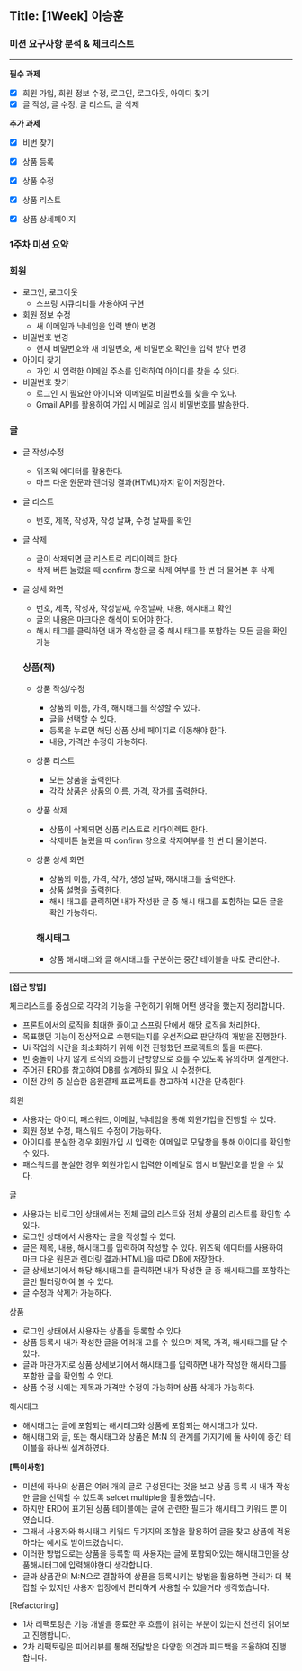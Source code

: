## Title: [1Week] 이승훈

### 미션 요구사항 분석 & 체크리스트

---
**필수 과제**

- [x]  회원 가입, 회원 정보 수정, 로그인, 로그아웃, 아이디 찾기
- [x]  글 작성, 글 수정, 글 리스트, 글 삭제

**추가 과제**

- [x]  비번 찾기
- [x]  상품 등록
- [x]  상품 수정
- [x]  상품 리스트
- [x]  상품 상세페이지


### 1주차 미션 요약
### 회원

- 로그인, 로그아웃
  - 스프링 시큐리티를 사용하여 구현
- 회원 정보 수정
  - 새 이메일과 닉네임을 입력 받아 변경
- 비밀번호 변경
  - 현재 비밀번호와 새 비밀번호, 새 비밀번호 확인을 입력 받아 변경
- 아이디 찾기
  - 가입 시 입력한 이메일 주소를 입력하여 아이디를 찾을 수 있다.
- 비밀번호 찾기
  - 로그인 시 필요한 아이디와 이메일로 비밀번호를 찾을 수 있다.
  - Gmail API를 활용하여 가입 시 메일로 임시 비밀번호를 발송한다.

### 글

- 글 작성/수정
  - 위즈윅 에디터를 활용한다.
  - 마크 다운 원문과 렌더링 결과(HTML)까지 같이 저장한다.
- 글 리스트
  - 번호, 제목, 작성자, 작성 날짜, 수정 날짜를 확인
- 글 삭제
  - 글이 삭제되면 글 리스트로 리다이렉트 한다.
  - 삭제 버튼 눌렀을 때 confirm 창으로 삭제 여부를 한 번 더 물어본 후 삭제
- 글 상세 화면
  - 번호, 제목, 작성자, 작성날짜, 수정날짜, 내용, 해시태그 확인
  - 글의 내용은 마크다운 해석이 되어야 한다.
  - 해시 태그를 클릭하면 내가 작성한 글 중 해시 태그를 포함하는 모든 글을 확인 가능

  ### **상품(책)**

  - 상품 작성/수정
    - 상품의 이름, 가격, 해시태그를 작성할 수 있다.
    - 글을 선택할 수 있다.
    - 등록을 누르면 해당 상품 상세 페이지로 이동해야 한다.
    - 내용, 가격만 수정이 가능하다.
  - 상품 리스트
    - 모든 상품을 출력한다.
    - 각각 상품은 상품의 이름, 가격, 작가를 출력한다.
  - 상품 삭제
    - 상품이 삭제되면 상품 리스트로 리다이렉트 한다.
    - 삭제버튼 눌렀을 때 confirm 창으로 삭제여부를 한 번 더 물어본다.
  - 상품 상세 화면
    - 상품의 이름, 가격, 작가, 생성 날짜, 해시태그를 출력한다.
    - 상품 설명을 출력한다.
    - 해시 태그를 클릭하면 내가 작성한 글 중 해시 태그를 포함하는 모든 글을 확인 가능하다.

    ### **해시태그**

    - 상품 해시태그와 글 해시태그를 구분하는 중간 테이블을 따로 관리한다.

---

**[접근 방법]**

체크리스트를 중심으로 각각의 기능을 구현하기 위해 어떤 생각을 했는지 정리합니다.

 
- 프론트에서의 로직을 최대한 줄이고 스프링 단에서 해당 로직을 처리한다.
- 목표했던 기능이 정상적으로 수행되는지를 우선적으로 판단하여 개발을 진행한다.
- Ui 작업의 시간을 최소화하기 위해 이전 진행했던 프로젝트의 툴을 따른다.
- 빈 충돌이 나지 않게 로직의 흐름이 단방향으로 흐를 수 있도록 유의하며 설계한다.
- 주어진 ERD를 참고하여 DB를 설계하되 필요 시 수정한다.
- 이전 강의 중 실습한 음원결제 프로젝트를 참고하여 시간을 단축한다.

회원
- 사용자는 아이디, 패스워드, 이메일, 닉네임을 통해 회원가입을 진행할 수 있다.
- 회원 정보 수정, 패스워드 수정이 가능하다.
- 아이디를 분실한 경우 회원가입 시 입력한 이메일로 모달창을 통해 아이디를 확인할 수 있다. 
- 패스워드를 분실한 경우 회원가입시 입력한 이메일로 임시 비밀번호를 받을 수 있다.

글
- 사용자는 비로그인 상태에서는 전체 글의 리스트와 전체 상품의 리스트를 확인할 수 있다.
- 로그인 상태에서 사용자는 글을 작성할 수 있다. 
- 글은 제목, 내용, 해시태그를 입력하여 작성할 수 있다. 위즈윅 에디터를 사용하여 마크 다운 원문과 렌더링 결과(HTML)을 따로 DB에 저장한다.
- 글 상세보기에서 해당 해시태그를 클릭하면 내가 작성한 글 중 해시태그를 포함하는 글만 필터링하여 볼 수 있다.
- 글 수정과 삭제가 가능하다.

상품
- 로그인 상태에서 사용자는 상품을 등록할 수 있다.
- 상품 등록시 내가 작성한 글을 여러개 고를 수 있으며 제목, 가격, 해시태그를 달 수 있다.
- 글과 마찬가지로 상품 상세보기에서 해시태그를 입력하면 내가 작성한 해시태그를 포함한 글을 확인할 수 있다.
- 상품 수정 시에는 제목과 가격만 수정이 가능하며 상품 삭제가 가능하다.

해시태그
- 해시태그는 글에 포함되는 해시태그와 상품에 포함되는 해시태그가 있다.
- 해시태그와 글, 또는 해시태그와 상품은 M:N 의 관계를 가지기에 둘 사이에 중간 테이블을 하나씩 설계하였다.

**[특이사항]**
- 미션에 하나의 상품은 여러 개의 글로 구성된다는 것을 보고 상품 등록 시 내가 작성한 글을 선택할 수 있도록 selcet multiple을 활용했습니다.
- 하지만 ERD에 표기된 상품 테이블에는 글에 관련한 필드가 해시태그 키워드 뿐 이였습니다.
- 그래서 사용자와 해시태그 키워드 두가지의 조합을 활용하여 글을 찾고 상품에 적용하라는 예시로 받아드렸습니다.
- 이러한 방법으로는 상품을 등록할 때 사용자는 글에 포함되어있는 해시태그만을 상품해시태그에 입력해야한다 생각합니다.
- 글과 상품간의 M:N으로 결합하여 상품을 등록시키는 방법을 활용하면 관리가 더 복잡할 수 있지만 사용자 입장에서 편리하게 사용할 수 있을거라 생각했습니다.

[Refactoring]
  - 1차 리팩토링은 기능 개발을 종료한 후 흐름이 얽히는 부분이 있는지 천천히 읽어보고 진행합니다.
  - 2차 리팩토링은 피어리뷰를 통해 전달받은 다양한 의견과 피드백을 조율하여 진행합니다.

